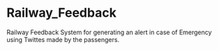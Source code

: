 # Railway_Feedback
Railway Feedback System for generating an alert in case of Emergency using Twittes made by the passengers.
